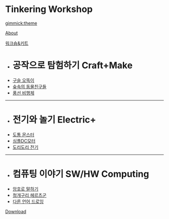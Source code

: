 <!--
  -- Name of your wiki
  -- Do NOT remove the leading `#` character.
  -->

# Tinkering Workshop


<!--
  -- Default theme
  -- (Read: http://dynalon.github.io/mdwiki/#!customizing.md#Theme_chooser)
  -->

[gimmick:theme](spacelab)


<!--
  -- Navigation
  -- (Read: http://dynalon.github.io/mdwiki/#!quickstart.md#Adding_a_navigation)
  -->

[About](README.md)

[워크숍&키트]()

  * # 공작으로 탐험하기 Craft+Make
  * [구슬 오뚝이](kits/MiniWorkshopTemplate.md)
  * [숲속의 동물친구들](kits/MiniWorkshopTemplate.md)
  * [풍선 비행체](kits/MiniWorkshopTemplate.md)
  - - - -
  * # 전기와 놀기 Electric+
  * [도통 몬스터](kits/MiniWorkshopTemplate.md)
  * [심플DC모터](kits/MiniWorkshopTemplate.md)
  * [도리도리 전기](kits/MiniWorkshopTemplate.md)
  - - - -
  * # 컴퓨팅 이야기 SW/HW Computing
  * [암호로 말하기](kits/MiniWorkshopTemplate.md)
  * [청개구리 헤르츠군](kits/green_frog_bird.md)
  * [다른 언어 드로잉](kits/MiniWorkshopTemplate.md)  
  
[Download](pages/download.md)

<!-- A more complex navigation example: ----------------------------------------

[Menu Item 1]()

  * # SubMenu Heading 1
  * [SubMenu Item 1](pages/subitem1.md)
  * [SubMenu Item 2](pages/subitem2.md)
  - - - -
  * # SubMenu Heading 2
  * [SubMenu Item 3](pages/subitem3.md)
  - - - -
  * # SubMenu Heading 3
  * [SubMenu Item 3](pages/subitem3.md)

[Menu Item 2](pages/item2.md)

[Menu Item 3](pages/item3.md)

---------------------------------------------------------------------------- -->

<!--
  -- Change the Language
  -- Could be useful when there's more than one language wiki.
  -->

<!--
[Change the Language]()

  * [English (United States)](/en_US/)
  * [English (United Kingdom)](/en_GB/)
  * [Italian](/it/)
-->

<!--
  -- Let the user choose a theme
  -- (Read: http://dynalon.github.io/mdwiki/#!quickstart.md#Adding_a_navigation)
  -->

<!--
[gimmick:themechooser](Choose theme)
-->
